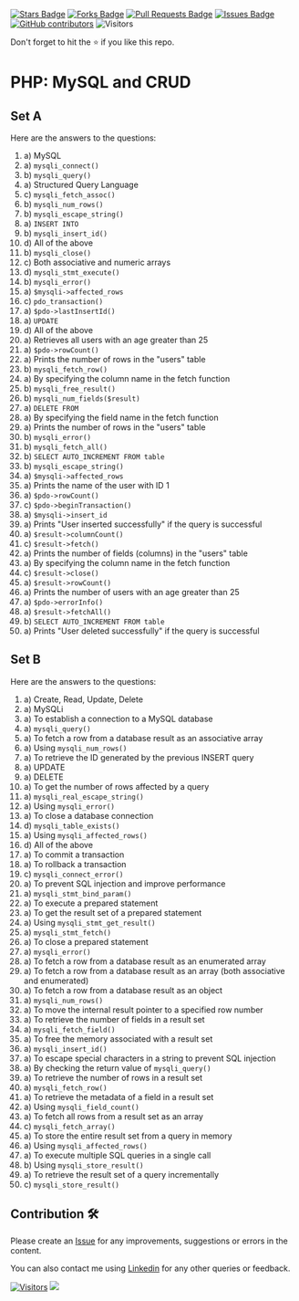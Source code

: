 <a href="https://github.com/drshahizan/learn-php/stargazers"><img src="https://img.shields.io/github/stars/drshahizan/learn-php" alt="Stars Badge"/></a>
<a href="https://github.com/drshahizan/learn-php/network/members"><img src="https://img.shields.io/github/forks/drshahizan/learn-php" alt="Forks Badge"/></a>
<a href="https://github.com/drshahizan/learn-php/pulls"><img src="https://img.shields.io/github/issues-pr/drshahizan/learn-php" alt="Pull Requests Badge"/></a>
<a href="https://github.com/drshahizan/learn-php/issues"><img src="https://img.shields.io/github/issues/drshahizan/learn-php" alt="Issues Badge"/></a>
<a href="https://github.com/drshahizan/learn-php/graphs/contributors"><img alt="GitHub contributors" src="https://img.shields.io/github/contributors/drshahizan/learn-php?color=2b9348"></a>
![Visitors](https://api.visitorbadge.io/api/visitors?path=https%3A%2F%2Fgithub.com%2Fdrshahizan%2Flearn-php&labelColor=%23d9e3f0&countColor=%23697689&style=flat)

Don't forget to hit the :star: if you like this repo.

# PHP: MySQL and CRUD

## Set A
Here are the answers to the questions:

1. a) MySQL
2. a) `mysqli_connect()`
3. b) `mysqli_query()`
4. a) Structured Query Language
5. c) `mysqli_fetch_assoc()`
6. b) `mysqli_num_rows()`
7. b) `mysqli_escape_string()`
8. a) `INSERT INTO`
9. b) `mysqli_insert_id()`
10. d) All of the above
11. b) `mysqli_close()`
12. c) Both associative and numeric arrays
13. d) `mysqli_stmt_execute()`
14. b) `mysqli_error()`
15. a) `$mysqli->affected_rows`
16. c) `pdo_transaction()`
17. a) `$pdo->lastInsertId()`
18. a) `UPDATE`
19. d) All of the above
20. a) Retrieves all users with an age greater than 25
21. a) `$pdo->rowCount()`
22. a) Prints the number of rows in the "users" table
23. b) `mysqli_fetch_row()`
24. a) By specifying the column name in the fetch function
25. b) `mysqli_free_result()`
26. b) `mysqli_num_fields($result)`
27. a) `DELETE FROM`
28. a) By specifying the field name in the fetch function
29. a) Prints the number of rows in the "users" table
30. b) `mysqli_error()`
31. b) `mysqli_fetch_all()`
32. b) `SELECT AUTO_INCREMENT FROM table`
33. b) `mysqli_escape_string()`
34. a) `$mysqli->affected_rows`
35. a) Prints the name of the user with ID 1
36. a) `$pdo->rowCount()`
37. c) `$pdo->beginTransaction()`
38. a) `$mysqli->insert_id`
39. a) Prints "User inserted successfully" if the query is successful
40. a) `$result->columnCount()`
41. c) `$result->fetch()`
42. a) Prints the number of fields (columns) in the "users" table
43. a) By specifying the column name in the fetch function
44. c) `$result->close()`
45. a) `$result->rowCount()`
46. a) Prints the number of users with an age greater than 25
47. a) `$pdo->errorInfo()`
48. a) `$result->fetchAll()`
49. b) `SELECT AUTO_INCREMENT FROM table`
50. a) Prints "User deleted successfully" if the query is successful

## Set B
Here are the answers to the questions:

1. a) Create, Read, Update, Delete
2. a) MySQLi
3. a) To establish a connection to a MySQL database
4. a) `mysqli_query()`
5. a) To fetch a row from a database result as an associative array
6. a) Using `mysqli_num_rows()`
7. a) To retrieve the ID generated by the previous INSERT query
8. a) UPDATE
9. a) DELETE
10. a) To get the number of rows affected by a query
11. a) `mysqli_real_escape_string()`
12. a) Using `mysqli_error()`
13. a) To close a database connection
14. d) `mysqli_table_exists()`
15. a) Using `mysqli_affected_rows()`
16. d) All of the above
17. a) To commit a transaction
18. a) To rollback a transaction
19. c) `mysqli_connect_error()`
20. a) To prevent SQL injection and improve performance
21. a) `mysqli_stmt_bind_param()`
22. a) To execute a prepared statement
23. a) To get the result set of a prepared statement
24. a) Using `mysqli_stmt_get_result()`
25. a) `mysqli_stmt_fetch()`
26. a) To close a prepared statement
27. a) `mysqli_error()`
28. a) To fetch a row from a database result as an enumerated array
29. a) To fetch a row from a database result as an array (both associative and enumerated)
30. a) To fetch a row from a database result as an object
31. a) `mysqli_num_rows()`
32. a) To move the internal result pointer to a specified row number
33. a) To retrieve the number of fields in a result set
34. a) `mysqli_fetch_field()`
35. a) To free the memory associated with a result set
36. a) `mysqli_insert_id()`
37. a) To escape special characters in a string to prevent SQL injection
38. a) By checking the return value of `mysqli_query()`
39. a) To retrieve the number of rows in a result set
40. a) `mysqli_fetch_row()`
41. a) To retrieve the metadata of a field in a result set
42. a) Using `mysqli_field_count()`
43. a) To fetch all rows from a result set as an array
44. c) `mysqli_fetch_array()`
45. a) To store the entire result set from a query in memory
46. a) Using `mysqli_affected_rows()`
47. a) To execute multiple SQL queries in a single call
48. b) Using `mysqli_store_result()`
49. a) To retrieve the result set of a query incrementally
50. c) `mysqli_store_result()`

## Contribution 🛠️
Please create an [Issue](https://github.com/drshahizan/learn-php/issues) for any improvements, suggestions or errors in the content.

You can also contact me using [Linkedin](https://www.linkedin.com/in/drshahizan/) for any other queries or feedback.

[![Visitors](https://api.visitorbadge.io/api/visitors?path=https%3A%2F%2Fgithub.com%2Fdrshahizan&labelColor=%23697689&countColor=%23555555&style=plastic)](https://visitorbadge.io/status?path=https%3A%2F%2Fgithub.com%2Fdrshahizan)
![](https://hit.yhype.me/github/profile?user_id=81284918)


